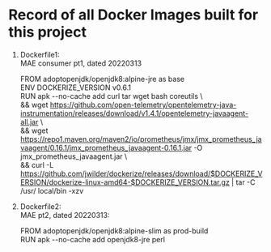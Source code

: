 # Record of all Docker Images built for this project  

1. Dockerfile1:  
   MAE consumer pt1, dated 20220313  
   
   FROM adoptopenjdk/openjdk8:alpine-jre as base  
   ENV DOCKERIZE_VERSION v0.6.1  
   RUN apk --no-cache add curl tar wget bash coreutils \  
    && wget https://github.com/open-telemetry/opentelemetry-java-instrumentation/releases/download/v1.4.1/opentelemetry-javaagent-all.jar \  
    && wget https://repo1.maven.org/maven2/io/prometheus/jmx/jmx_prometheus_javaagent/0.16.1/jmx_prometheus_javaagent-0.16.1.jar -O jmx_prometheus_javaagent.jar \  
    && curl -L https://github.com/jwilder/dockerize/releases/download/$DOCKERIZE_VERSION/dockerize-linux-amd64-$DOCKERIZE_VERSION.tar.gz | tar -C /usr/  local/bin -xzv  
2. Dockerfile2:  
   MAE pt2, dated 20220313:

   FROM adoptopenjdk/openjdk8:alpine-slim as prod-build  
   RUN apk --no-cache add openjdk8-jre perl  

